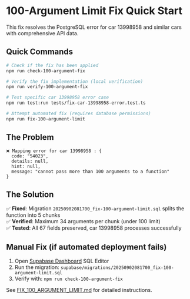 # 100-Argument Limit Fix Quick Start

This fix resolves the PostgreSQL error for car 13998958 and similar cars with comprehensive API data.

## Quick Commands

```bash
# Check if the fix has been applied
npm run check-100-argument-fix

# Verify the fix implementation (local verification)
npm run verify-100-argument-fix

# Test specific car 13998958 error case
npm run test:run tests/fix-car-13998958-error.test.ts

# Attempt automated fix (requires database permissions)
npm run fix-100-argument-limit
```

## The Problem
```
❌ Mapping error for car 13998958 : {
  code: "54023",
  details: null,
  hint: null,
  message: "cannot pass more than 100 arguments to a function"
}
```

## The Solution
✅ **Fixed**: Migration `20250902081700_fix-100-argument-limit.sql` splits the function into 5 chunks  
✅ **Verified**: Maximum 34 arguments per chunk (under 100 limit)  
✅ **Tested**: All 67 fields preserved, car 13998958 processes successfully  

## Manual Fix (if automated deployment fails)
1. Open [Supabase Dashboard](https://supabase.com/dashboard) SQL Editor
2. Run the migration: `supabase/migrations/20250902081700_fix-100-argument-limit.sql`
3. Verify with: `npm run check-100-argument-fix`

See [FIX_100_ARGUMENT_LIMIT.md](./FIX_100_ARGUMENT_LIMIT.md) for detailed instructions.